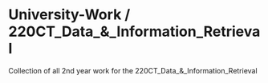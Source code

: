 University-Work / 220CT_Data_&_Information_Retrieval
===============

Collection of all 2nd year work for the 220CT_Data_&_Information_Retrieval
